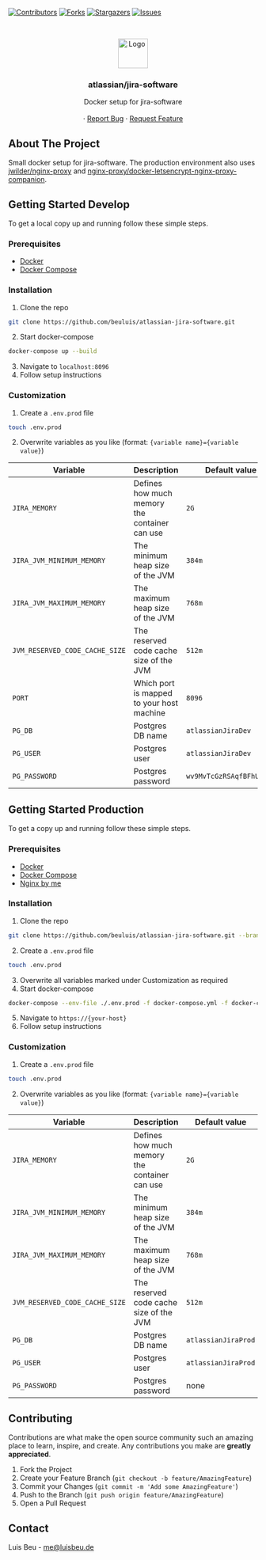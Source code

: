 [![Contributors][contributors-shield]][contributors-url]
[![Forks][forks-shield]][forks-url]
[![Stargazers][stars-shield]][stars-url]
[![Issues][issues-shield]][issues-url]


<!-- PROJECT LOGO -->
<br />
<p align="center">
  <img src="https://wac-cdn.atlassian.com/dam/jcr:e348b562-4152-4cdc-8a55-3d297e509cc8/Jira%20Software-blue.svg?cdnVersion=1209" alt="Logo" height="60">

  <h3 align="center">atlassian/jira-software</h3>

  <p align="center">
    Docker setup for jira-software
    <br />
    <br />
    ·
    <a href="https://github.com/beuluis/atlassian-jira-software/issues">Report Bug</a>
    ·
    <a href="https://github.com/beuluis/atlassian-jira-software/issues">Request Feature</a>
  </p>
</p>

<!-- ABOUT THE PROJECT -->
## About The Project

Small docker setup for jira-software. The production environment also uses [jwilder/nginx-proxy](https://github.com/nginx-proxy/nginx-proxy) and [nginx-proxy/docker-letsencrypt-nginx-proxy-companion](https://github.com/nginx-proxy/docker-letsencrypt-nginx-proxy-companion).

<!-- GETTING STARTED -->
## Getting Started Develop

To get a local copy up and running follow these simple steps.

### Prerequisites

* [Docker](https://docs.docker.com/get-docker/)
* [Docker Compose](https://docs.docker.com/compose/install/)

### Installation

1. Clone the repo
```sh
git clone https://github.com/beuluis/atlassian-jira-software.git
```
2. Start docker-compose
```sh
docker-compose up --build
```
3. Navigate to `localhost:8096`
4. Follow setup instructions

### Customization

1. Create a `.env.prod` file
```sh
touch .env.prod
```
2. Overwrite variables as you like (format: `{variable name}={variable value}`)

| Variable | Description | Default value | Required |
| --- | --- | --- | --- |
| `JIRA_MEMORY` | Defines how much memory the container can use | `2G` | false |
| `JIRA_JVM_MINIMUM_MEMORY` | The minimum heap size of the JVM | `384m` | false |
| `JIRA_JVM_MAXIMUM_MEMORY` | The maximum heap size of the JVM | `768m` | false |
| `JVM_RESERVED_CODE_CACHE_SIZE` | The reserved code cache size of the JVM | `512m` | false |
| `PORT` | Which port is mapped to your host machine | `8096` | false |
| `PG_DB` | Postgres DB name | `atlassianJiraDev` | false |
| `PG_USER` | Postgres user | `atlassianJiraDev` | false |
| `PG_PASSWORD` | Postgres password | `wv9MvTcGzRSAqfBFhUcat2` | false |


## Getting Started Production

To get a copy up and running follow these simple steps.

### Prerequisites

* [Docker](https://docs.docker.com/get-docker/)
* [Docker Compose](https://docs.docker.com/compose/install/)
* [Nginx by me](https://github.com/beuluis/nginx)

### Installation

1. Clone the repo
```sh
git clone https://github.com/beuluis/atlassian-jira-software.git --branch master
```
2. Create a `.env.prod` file
```sh
touch .env.prod
```
3. Overwrite all variables marked under Customization as required
4. Start docker-compose
```sh
docker-compose --env-file ./.env.prod -f docker-compose.yml -f docker-compose.production.yml up -d
```
5. Navigate to `https://{your-host}`
6. Follow setup instructions

### Customization

1. Create a `.env.prod` file
```sh
touch .env.prod
```
2. Overwrite variables as you like (format: `{variable name}={variable value}`)

| Variable | Description | Default value | Required |
| --- | --- | --- | --- |
| `JIRA_MEMORY` | Defines how much memory the container can use | `2G` | false |
| `JIRA_JVM_MINIMUM_MEMORY` | The minimum heap size of the JVM | `384m` | false |
| `JIRA_JVM_MAXIMUM_MEMORY` | The maximum heap size of the JVM | `768m` | false |
| `JVM_RESERVED_CODE_CACHE_SIZE` | The reserved code cache size of the JVM | `512m` | false |
| `PG_DB` | Postgres DB name | `atlassianJiraProd` | false |
| `PG_USER` | Postgres user | `atlassianJiraProd` | false |
| `PG_PASSWORD` | Postgres password | none | true |
<!-- CONTRIBUTING -->
## Contributing

Contributions are what make the open source community such an amazing place to learn, inspire, and create. Any contributions you make are **greatly appreciated**.

1. Fork the Project
2. Create your Feature Branch (`git checkout -b feature/AmazingFeature`)
3. Commit your Changes (`git commit -m 'Add some AmazingFeature'`)
4. Push to the Branch (`git push origin feature/AmazingFeature`)
5. Open a Pull Request


<!-- CONTACT -->
## Contact

Luis Beu - me@luisbeu.de


<!-- MARKDOWN LINKS & IMAGES -->
<!-- https://www.markdownguide.org/basic-syntax/#reference-style-links -->
[contributors-shield]: https://img.shields.io/github/contributors/beuluis/atlassian-jira-software.svg?style=flat-square
[contributors-url]: https://github.com/beuluis/atlassian-jira-software/graphs/contributors
[forks-shield]: https://img.shields.io/github/forks/beuluis/atlassian-jira-software.svg?style=flat-square
[forks-url]: https://github.com/beuluis/atlassian-jira-software/network/members
[stars-shield]: https://img.shields.io/github/stars/beuluis/atlassian-jira-software.svg?style=flat-square
[stars-url]: https://github.com/beuluis/atlassian-jira-software/stargazers
[issues-shield]: https://img.shields.io/github/issues/beuluis/atlassian-jira-software.svg?style=flat-square
[issues-url]: https://github.com/beuluis/atlassian-jira-software/issues
[license-shield]: https://img.shields.io/github/license/beuluis/atlassian-jira-software.svg?style=flat-square
